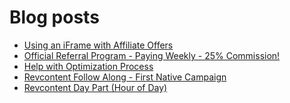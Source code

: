 # Blog posts
<!-- BLOG-POST-LIST:START -->
- [Using an iFrame with Affiliate Offers](https://afflift.com/f/threads/using-an-iframe-with-affiliate-offers.496/)
- [Official Referral Program - Paying Weekly - 25% Commission!](https://afflift.com/f/threads/official-referral-program-paying-weekly-25-commission.754/)
- [Help with Optimization Process](https://afflift.com/f/threads/help-with-optimization-process.10089/)
- [Revcontent Follow Along - First Native Campaign](https://afflift.com/f/threads/revcontent-follow-along-first-native-campaign.10092/)
- [Revcontent Day Part &lpar;Hour of Day&rpar;](https://afflift.com/f/threads/revcontent-day-part-hour-of-day.10090/)
<!-- BLOG-POST-LIST:END -->
